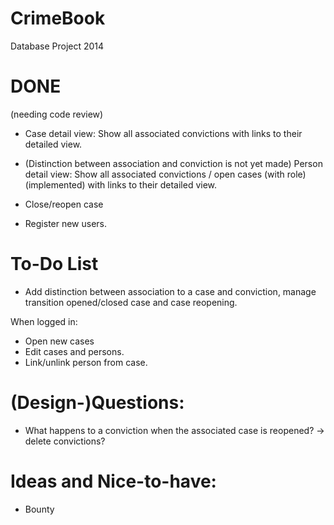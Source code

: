 CrimeBook
=========

Database Project 2014


DONE
===========
(needing code review)

- Case detail view: Show all associated convictions with links to their detailed view.

- (Distinction between association and conviction is not yet made) Person detail view: Show all associated convictions / open cases (with role) (implemented) with links to their detailed view.

- Close/reopen case
- Register new users.

To-Do List
===========


- Add distinction between association to a case and conviction, manage transition opened/closed case and case reopening.

When logged in:
  - Open new cases
  - Edit cases and persons.
  - Link/unlink person from case.
  



(Design-)Questions:
===========

- What happens to a conviction when the associated case is reopened?
    -> delete convictions?



Ideas and Nice-to-have:
===========

- Bounty


